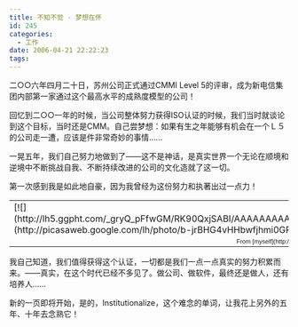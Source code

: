 ```yaml
---
title: 不知不觉 · 梦想在怀
id: 245
categories:
  - 工作
date: 2006-04-21 22:22:23
tags:
---
```


二○○六年四月二十日，苏州公司正式通过CMMI Level 5的评审，成为新电信集团内部第一家通过这个最高水平的成熟度模型的公司！

回忆到二○○一年的时候，当公司整体努力获得ISO认证的时候，我们当时就谈论到这个目标，当时还是CMM。自己尝梦想：如果有生之年能够有机会在一个Ｌ５的公司走一遭，应该是件非常奇妙的事情……

一晃五年，我们自己努力地做到了——这不是神话，是真实世界一个无论在顺境和逆境中不断挑战自我、不断持续改进的公司的文化造就了这一切。

第一次感到我是如此地自豪，因为我曾经为这份努力和执著出过一点力！
<table style="width:auto;">
<tbody>
<tr>
<td>[![](http://lh5.ggpht.com/_gryQ_pFfwGM/RK90QxjSABI/AAAAAAAAAFA/iTTFrRVv5hQ/s400/ss%2020060707_175342.png.jpg)](http://picasaweb.google.com/lh/photo/b-jrBHG4vHHbwfjhmi0GPQ?authkey=H_QRUvUcWGg&amp;feat=embedwebsite)</td>
</tr>
<tr>
<td style="font-family:arial, sans-serif;font-size:11px;text-align:right;">From [myself](http://picasaweb.google.com/henryhuiwang/Myself?authkey=H_QRUvUcWGg&amp;feat=embedwebsite)</td>
</tr>
</tbody>
</table>
我自己知道，我们值得获得这个认证，一切都是我们一点一点真实的努力积累而来。——真实，在这个时代已经不多见了。做公司、做软件，最终还是做人，还有培养人……

新的一页即将开始，是的，Institutionalize，这个难念的单词，让我花上另外的五年、十年去念熟它！
